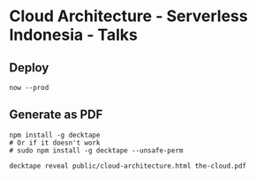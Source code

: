 # Cloud Architecture - Serverless Indonesia - Talks

## Deploy

```
now --prod
```

## Generate as PDF

```
npm install -g decktape
# Or if it doesn't work
# sudo npm install -g decktape --unsafe-perm

decktape reveal public/cloud-architecture.html the-cloud.pdf
```
